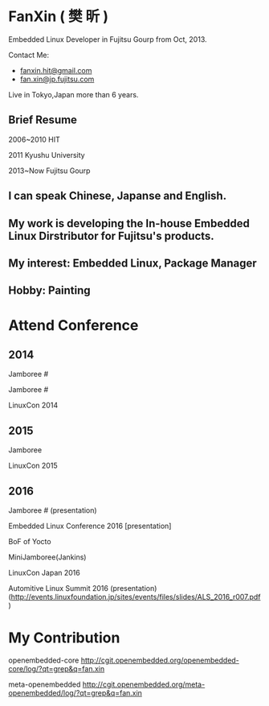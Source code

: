 # FanXin ( 樊 昕 )

Embedded Linux Developer in Fujitsu Gourp from Oct, 2013.

Contact Me:

- fanxin.hit@gmail.com
- fan.xin@jp.fujitsu.com

Live in Tokyo,Japan more than 6 years.

## Brief Resume

2006~2010 HIT

2011      Kyushu University

2013~Now      Fujitsu Gourp

## I can speak Chinese, Japanse and English.

## My work is developing the In-house Embedded Linux Dirstributor for Fujitsu's products.

## My interest: Embedded Linux, Package Manager 

## Hobby: Painting


# Attend Conference

## 2014
Jamboree #

Jamboree #

LinuxCon 2014

## 2015

Jamboree


LinuxCon 2015

## 2016

Jamboree # (presentation)

Embedded Linux Conference 2016 [presentation]

BoF of Yocto

MiniJamboree(Jankins)

LinuxCon Japan 2016

Automitive Linux Summit 2016 (presentation)(http://events.linuxfoundation.jp/sites/events/files/slides/ALS_2016_r007.pdf)




# My Contribution 

openembedded-core
http://cgit.openembedded.org/openembedded-core/log/?qt=grep&q=fan.xin

meta-openembedded
http://cgit.openembedded.org/meta-openembedded/log/?qt=grep&q=fan.xin


